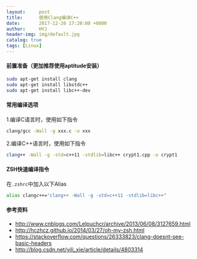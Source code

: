 ```yaml
---
layout:     post
title:      使用Clang编译C++
date:       2017-12-20 17:20:00 +0800
author:     HYJ
header-img: img/default.jpg
catalog: true
tags: [Linux]
---
```


 <!-- more --> 

#### 前置准备（更加推荐使用aptitude安装）

```bash
sudo apt-get install clang
sudo apt-get install libstdc++
sudo apt-get install libc++-dev
```

#### 常用编译选项

1.编译C语言时，使用如下指令

   ```bash
   clang/gcc -Wall -g xxx.c -o xxx
   ```

2.编译C++语言时，使用如下指令

   ```bash
   clang++ -Wall -g -std=c++11 -stdlib=libc++ crypt1.cpp -o crypt1
   ```



#### ZSH快速编译指令

在`.zshrc`中加入以下Alias

```bash
alias clangc++="clang++ -Wall -g -std=c++11 -stdlib=libc++"
```



#### 参考资料

* http://www.cnblogs.com/Lelpuchcr/archive/2013/06/08/3127659.html
* http://hczhcz.github.io/2014/03/27/oh-my-zsh.html
* https://stackoverflow.com/questions/26333823/clang-doesnt-see-basic-headers
* http://blog.csdn.net/yili_xie/article/details/4803314